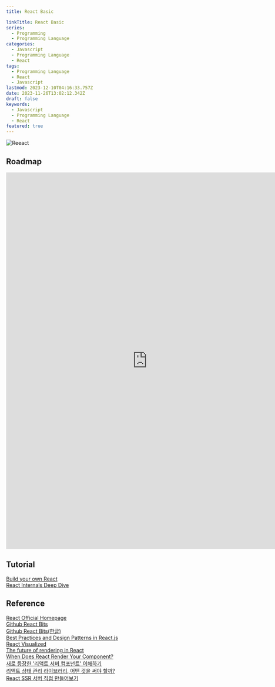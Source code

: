 ```yaml
---
title: React Basic

linkTitle: React Basic
series:
  - Programming
  - Programming Language
categories:
  - Javascript
  - Programming Language
  - React
tags:
  - Programming Language
  - React
  - Javascript
lastmod: 2023-12-10T04:16:33.757Z
date: 2023-11-26T13:02:12.342Z
draft: false
keywords:
  - Javascript
  - Programming Language
  - React
featured: true
---
```


![Reeact](media/images/react.jpeg "https://2oneweek.dev/frontend/react/010.%20Hook%20-%20useCallback/")

## Roadmap

<p align="center">
<iframe width="768" height="1024" src="https://roadmap.sh/react?s=652b754df43a58c923ce9d26" frameborder="0" allow="accelerometer; autoplay; encrypted-media; gyroscope; picture-in-picture" allowfullscreen></iframe>
</p>

## Tutorial

[Build your own React](https://pomb.us/build-your-own-react/)  
[React Internals Deep Dive](https://jser.dev/series/react-source-code-walkthrough/)

## Reference

[React Official Homepage](https://react.dev/)  
[Github React Bits](https://github.com/vasanthk/react-bits)  
[Github React Bits(한글)](https://github.com/rayleighko/react-bits-ko)  
[Best Practices and Design Patterns in React.js](https://medium.com/@obrm770/best-practices-and-design-patterns-in-react-js-for-high-quality-applications-6b203be747fb)  
[React Visualized](https://react.gg/visualized)  
[The future of rendering in React](https://prateeksurana.me/blog/future-of-rendering-in-react/)  
[When Does React Render Your Component?](https://www.zhenghao.io/posts/react-rerender)  
[새로 등장한 '리액트 서버 컴포넌트' 이해하기](https://yozm.wishket.com/magazine/detail/2271/)  
[리액트 상태 관리 라이브러리, 어떤 것을 써야 할까?](https://yozm.wishket.com/magazine/detail/2233/)  
[React SSR 서버 직접 만들어보기](https://dev.classmethod.jp/articles/react-ssr-server/)
